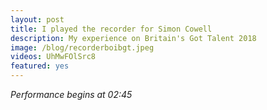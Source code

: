 ```yaml
---
layout: post
title: I played the recorder for Simon Cowell
description: My experience on Britain's Got Talent 2018
image: /blog/recorderboibgt.jpeg
videos: UhMwFOlSrc8
featured: yes
---
```


<div class="youtube-player" data-id="{{ page.videos }}" data-thumb="{{ page.image }}"></div>

*Performance begins at 02:45*
